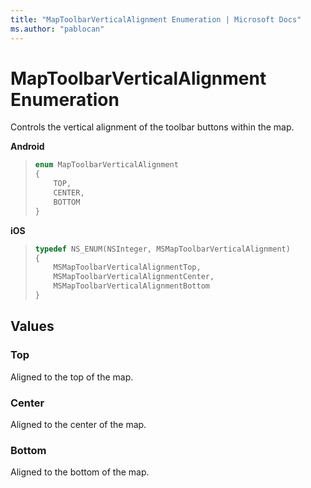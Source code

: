 ```yaml
---
title: "MapToolbarVerticalAlignment Enumeration | Microsoft Docs"
ms.author: "pablocan"
---
```


# MapToolbarVerticalAlignment Enumeration

Controls the vertical alignment of the toolbar buttons within the map.

**Android**

>```java
> enum MapToolbarVerticalAlignment
> {
>     TOP,
>     CENTER,
>     BOTTOM
> }
>```

**iOS**

>```objectivec
> typedef NS_ENUM(NSInteger, MSMapToolbarVerticalAlignment)
> {
>     MSMapToolbarVerticalAlignmentTop,
>     MSMapToolbarVerticalAlignmentCenter,
>     MSMapToolbarVerticalAlignmentBottom
> }
>```

## Values

### Top

Aligned to the top of the map.

### Center

Aligned to the center of the map.

### Bottom

Aligned to the bottom of the map.